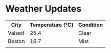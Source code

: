 # Weather Updates

<!-- WEATHER-UPDATE-START -->
<table><tr><th>City</th><th>Temperature (°C)</th><th>Condition</th></tr><tr><td>Valsad</td><td>25.4</td><td>Clear</td></tr><tr><td>Boston</td><td>16.7</td><td>Mist</td></tr><tr><td></td><td></td><td></td></tr></table>
<!-- WEATHER-UPDATE-END -->
